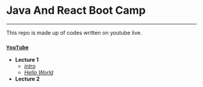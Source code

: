 # Java And React Boot Camp 
---
This repo is made up of codes written on youtube live.

### [`YouTube`](https://www.youtube.com/watch?v=-XfPd-cQRuo&t=5892s)
 - **Lecture 1**
	 - [*intro*](https://github.com/huseyinidin/KodlamaioJava2022/tree/main/week1/intro/src/intro)
	 - [*Hello World*](https://github.com/huseyinidin/KodlamaioJava2022/tree/main/week1/helloWorld/src/helloWorld)
 - **Lecture 2**
	